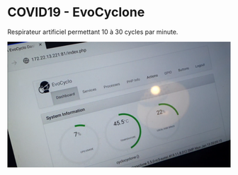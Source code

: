 # COVID19 - EvoCyclone

Respirateur artificiel permettant 10 à 30 cycles par minute. 


![Home Evo Photo](https://raw.githubusercontent.com/libre/evocyclone/master/docs/images/evocylone-software.png)
